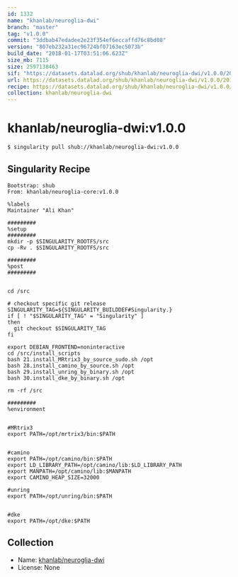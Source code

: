 ```yaml
---
id: 1332
name: "khanlab/neuroglia-dwi"
branch: "master"
tag: "v1.0.0"
commit: "3ddbab47edadee2e23f354ef6eccaffd76c8bd08"
version: "807eb232a31ec96724bf07163ec5073b"
build_date: "2018-01-17T03:51:06.623Z"
size_mb: 7115
size: 2597138463
sif: "https://datasets.datalad.org/shub/khanlab/neuroglia-dwi/v1.0.0/2018-01-17-3ddbab47-807eb232/807eb232a31ec96724bf07163ec5073b.simg"
url: https://datasets.datalad.org/shub/khanlab/neuroglia-dwi/v1.0.0/2018-01-17-3ddbab47-807eb232/
recipe: https://datasets.datalad.org/shub/khanlab/neuroglia-dwi/v1.0.0/2018-01-17-3ddbab47-807eb232/Singularity
collection: khanlab/neuroglia-dwi
---
```


# khanlab/neuroglia-dwi:v1.0.0

```bash
$ singularity pull shub://khanlab/neuroglia-dwi:v1.0.0
```

## Singularity Recipe

```singularity
Bootstrap: shub
From: khanlab/neuroglia-core:v1.0.0

%labels
Maintainer "Ali Khan"

#########
%setup
#########
mkdir -p $SINGULARITY_ROOTFS/src
cp -Rv . $SINGULARITY_ROOTFS/src

#########
%post
#########


cd /src

# checkout specific git release 
SINGULARITY_TAG=${SINGULARITY_BUILDDEF#Singularity.}
if [ ! "$SINGULARITY_TAG" = "Singularity" ]
then
  git checkout $SINGULARITY_TAG
fi

export DEBIAN_FRONTEND=noninteractive
cd /src/install_scripts
bash 21.install_MRtrix3_by_source_sudo.sh /opt
bash 28.install_camino_by_source.sh /opt
bash 29.install_unring_by_binary.sh /opt
bash 30.install_dke_by_binary.sh /opt

rm -rf /src

#########
%environment


#MRtrix3
export PATH=/opt/mrtrix3/bin:$PATH


#camino
export PATH=/opt/camino/bin:$PATH
export LD_LIBRARY_PATH=/opt/camino/lib:$LD_LIBRARY_PATH
export MANPATH=/opt/camino/lib:$MANPATH
export CAMINO_HEAP_SIZE=32000

#unring
export PATH=/opt/unring/bin:$PATH


#dke
export PATH=/opt/dke:$PATH
```

## Collection

 - Name: [khanlab/neuroglia-dwi](https://github.com/khanlab/neuroglia-dwi)
 - License: None

